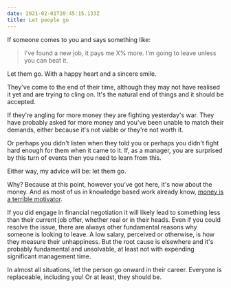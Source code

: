 ```yaml
---
date: 2021-02-01T20:45:15.133Z
title: Let people go
---
```


If someone comes to you and says something like:

> I've found a new job, it pays me X% more. I'm going to leave unless you can beat it.

Let them go. With a happy heart and a sincere smile.

They've come to the end of their time, although they may not have realised it yet and are trying to cling on. It's the natural end of things and it should be accepted.

If they're angling for more money they are fighting yesterday's war. They have probably asked for more money and you've been unable to match their demands, either because it's not viable or they're not worth it.

Or perhaps you didn't listen when they told you or perhaps you didn't fight hard enough for them when it came to it. If, as a manager, you are surprised by this turn of events then you need to learn from this.

Either way, my advice will be: let them go.

Why? Because at this point, however you've got here, it's now about the money. And as most of us in knowledge based work already know, [money is a terrible motivator](https://hbr.org/2013/04/does-money-really-affect-motiv).

If you did engage in financial negotiation it will likely lead to something less than their current job offer, whether real or in their heads. Even if you could resolve the issue, there are always other fundamental reasons why someone is looking to leave. A low salary, perceived or otherwise, is how they measure their unhappiness. But the root cause is elsewhere and it's probably fundamental and unsolvable, at least not with expending significant management time.

In almost all situations, let the person go onward in their career. Everyone is replaceable, including you! Or at least, they should be.
